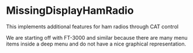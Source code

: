 # MissingDisplayHamRadio
This implements additional features for ham radios through CAT control

We are starting off with FT-3000 and similar because there are many menu items inside a deep 
menu and do not have a nice graphical representation.


